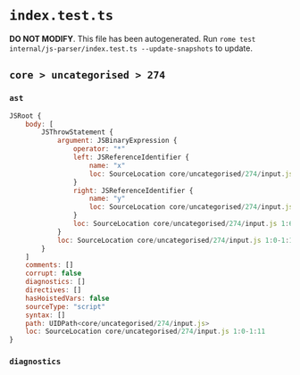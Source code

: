 # `index.test.ts`

**DO NOT MODIFY**. This file has been autogenerated. Run `rome test internal/js-parser/index.test.ts --update-snapshots` to update.

## `core > uncategorised > 274`

### `ast`

```javascript
JSRoot {
	body: [
		JSThrowStatement {
			argument: JSBinaryExpression {
				operator: "*"
				left: JSReferenceIdentifier {
					name: "x"
					loc: SourceLocation core/uncategorised/274/input.js 1:6-1:7 (x)
				}
				right: JSReferenceIdentifier {
					name: "y"
					loc: SourceLocation core/uncategorised/274/input.js 1:10-1:11 (y)
				}
				loc: SourceLocation core/uncategorised/274/input.js 1:6-1:11
			}
			loc: SourceLocation core/uncategorised/274/input.js 1:0-1:11
		}
	]
	comments: []
	corrupt: false
	diagnostics: []
	directives: []
	hasHoistedVars: false
	sourceType: "script"
	syntax: []
	path: UIDPath<core/uncategorised/274/input.js>
	loc: SourceLocation core/uncategorised/274/input.js 1:0-1:11
}
```

### `diagnostics`

```

```
